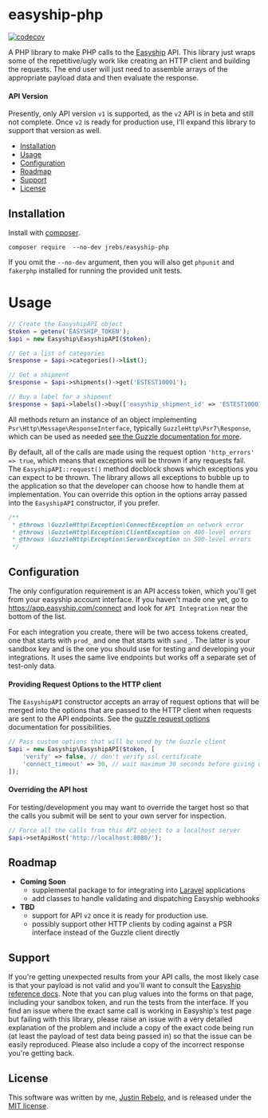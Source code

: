 # easyship-php

[![codecov](https://codecov.io/gh/jrebs/easyship-php/branch/master/graph/badge.svg?token=OK5HAPJ1YZ)](https://codecov.io/gh/jrebs/easyship-php)

A PHP library to make PHP calls to the [Easyship](https://www.easyship.com)
API. This library just wraps some of the repetitive/ugly work like creating
an HTTP client and building the requests. The end user will just need to
assemble arrays of the appropriate payload data and then evaluate the
response.

#### API Version

Presently, only API version `v1` is supported, as the `v2` API is in beta
and still not complete. Once `v2` is ready for production use, I'll expand
this library to support that version as well.

* [Installation](#installation)
* [Usage](#usage)
* [Configuration](#configuration)
* [Roadmap](#roadmap)
* [Support](#support)
* [License](#license)

## Installation

Install with [composer](https://getcomposer.org).
```
composer require  --no-dev jrebs/easyship-php
```

If you omit the `--no-dev` argument, then you will also get `phpunit` and
`fakerphp` installed for running the provided unit tests.

# Usage

```php
// Create the EasyshipAPI object
$token = getenv('EASYSHIP_TOKEN');
$api = new Easyship\EasyshipAPI($token);

// Get a list of categories
$response = $api->categories()->list();

// Get a shipment
$response = $api->shipments()->get('ESTEST10001');

// Buy a label for a shipment
$response = $api->labels()->buy(['easyship_shipment_id' => 'ESTEST10001']);
```

All methods return an instance of an object implementing
`Psr\Http\Message\ResponseInterface`, typically `GuzzleHttp\Psr7\Response`,
which can be used as needed [see the Guzzle documentation for more](https://docs.guzzlephp.org/en/stable/quickstart.html#using-responses).

By default, all of the calls are made using the request option
`'http_errors' => true`, which means that exceptions will be thrown if any
requests fail. The `EasyshipAPI::request()` method docblock shows which
exceptions you can expect to be thrown. The library allows all exceptions to
bubble up to the application so that the developer can choose how to handle
them at implementation. You can override this option in the options array
passed into the `EasyshipAPI` constructor, if you prefer.

```php
/**
 * @throws \GuzzleHttp\Exception\ConnectException on network error
 * @throws \GuzzleHttp\Exception\ClientException on 400-level errors
 * @throws \GuzzleHttp\Exception\ServerException on 500-level errors
 */
```


## Configuration

The only configuration requirement is an API access token, which you'll
get from your easyship account interface. If you haven't made one yet, go
to https://app.easyship.com/connect and look for `API Integration` near the
bottom of the list.

For each integration you create, there will be two access tokens created, one
that starts with `prod_` and one that starts with `sand_`. The latter is your
sandbox key and is the one you should use for testing and developing your
integrations. It uses the same live endpoints but works off a separate set of
test-only data.

#### Providing Request Options to the HTTP client

The `EasyshipAPI` constructor accepts an array of request options that will
be merged into the options that are passed to the HTTP client when requests
are sent to the API endpoints. See the
[guzzle request options](https://docs.guzzlephp.org/en/stable/request-options.html) documentation for possibilities.

```php
// Pass custom options that will be used by the Guzzle client
$api = new Easyship\EasyshipAPI($token, [
    'verify' => false, // don't verify ssl certificate
    'connect_timeout' => 30, // wait maximum 30 seconds before giving up
]);
```

#### Overriding the API host

For testing/development you may want to override the target host so that the
calls you submit will be sent to your own server for inspection.

```php
// Force all the calls from this API object to a localhost server
$api->setApiHost('http://localhost:8080/');
```

## Roadmap

* **Coming Soon**
  * supplemental package to for integrating into [Laravel](https://laravel.com) applications
  * add classes to handle validating and dispatching Easyship webhooks
* **TBD**
  * support for API `v2` once it is ready for production use.
  * possibly support other HTTP clients by coding against a PSR interface
  instead of the Guzzle client directly

## Support

If you're getting unexpected results from your API calls, the most likely
case is that your payload is not valid and you'll want to consult the
[Easyship reference docs](https://developers.easyship.com/v1.0/reference).
Note that you can plug values into the forms on that page, including your
sandbox token, and run the tests from the interface. If you find an issue
where the exact same call is working in Easyship's test page but failing
with this library, please raise an issue with a very detailed explanation
of the problem and include a copy of the exact code being run (at least
the payload of test data being passed in) so that the issue can be easily
reproduced. Please also include a copy of the incorrect response you're
getting back.

## License

This software was written by me, [Justin Rebelo](https://github.com/jrebs),
and is released under the [MIT license](LICENSE.md).
